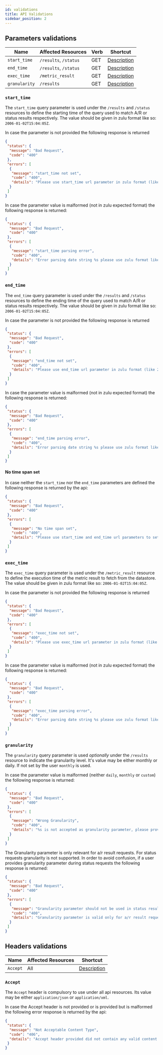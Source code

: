 ```yaml
---
id: validations
title: API Validations
sidebar_position: 2
---
```


## Parameters validations

Name          | Affected Resources      | Verb   | Shortcut         
------------- | ----------------------- | ------ | -----------------
`start_time`  | `/results`, `/status`   | GET    | [Description](#1)
`end_time`    | `/results`, `/status`   | GET    | [Description](#2)
`exec_time`   | `/metric_result`        | GET    | [Description](#3)
`granularity` | `/results`              | GET    | [Description](#4)


<a id='1'></a>

### `start_time`

The `start_time` query parameter is used under the `/results` and `/status` resources to define the starting time of the query used to match A/R or status results respectively. The value should be given in zulu format like so: `2006-01-02T15:04:05Z`.

In case the parameter is not provided the following response is returned

```json
{
 "status": {
  "message": "Bad Request",
  "code": "400"
 },
 "errors": [
  {
   "message": "start_time not set",
   "code": "400",
   "details": "Please use start_time url parameter in zulu format (like 2006-01-02T15:04:05Z) to indicate the query start time"
  }
 ]
}
```

In case the parameter value is malformed (not in zulu expected format) the following response is returned:

```json
{
 "status": {
  "message": "Bad Request",
  "code": "400"
 },
 "errors": [
  {
   "message": "start_time parsing error",
   "code": "400",
   "details": "Error parsing date string %s please use zulu format like 2006-01-02T15:04:05Z"
  }
 ]
}
```

<a id='2'></a>

### `end_time`

The `end_time` query parameter is used under the `/results` and `/status` resources to define the ending time of the query used to match A/R or status results respectively. The value should be given in zulu format like so: `2006-01-02T15:04:05Z`.

In case the parameter is not provided the following response is returned

```json
{
 "status": {
  "message": "Bad Request",
  "code": "400"
 },
 "errors": [
  {
   "message": "end_time not set",
   "code": "400",
   "details": "Please use end_time url parameter in zulu format (like 2006-01-02T15:04:05Z) to indicate the query end time"
  }
 ]
}
```

In case the parameter value is malformed (not in zulu expected format) the following response is returned:

```json
{
 "status": {
  "message": "Bad Request",
  "code": "400"
 },
 "errors": [
  {
   "message": "end_time parsing error",
   "code": "400",
   "details": "Error parsing date string %s please use zulu format like 2006-01-02T15:04:05Z"
  }
 ]
}
```

#### No time span set

In case neither the `start_time` nor the `end_time` parameters are defined the following response is returned by the api:

```json
{
 "status": {
  "message": "Bad Request",
  "code": "400"
 },
 "errors": [
  {
   "message": "No time span set",
   "code": "400",
   "details": "Please use start_time and end_time url parameters to set the prefered time span"
  }
 ]
}
```

<a id='3'></a>

### `exec_time`

The `exec_time` query parameter is used under the `/metric_result` resource to define the execution time of the metric result to fetch from the datastore. The value should be given in zulu format like so: `2006-01-02T15:04:05Z`.

In case the parameter is not provided the following response is returned

```json
{
 "status": {
  "message": "Bad Request",
  "code": "400"
 },
 "errors": [
  {
   "message": "exec_time not set",
   "code": "400",
   "details": "Please use exec_time url parameter in zulu format (like 2006-01-02T15:04:05Z) to indicate the exact probe execution time"
  }
 ]
}
```

In case the parameter value is malformed (not in zulu expected format) the following response is returned:

```json
{
 "status": {
  "message": "Bad Request",
  "code": "400"
 },
 "errors": [
  {
   "message": "exec_time parsing error",
   "code": "400",
   "details": "Error parsing date string %s please use zulu format like 2006-01-02T15:04:05Z"
  }
 ]
}
```

<a id='4'></a>


### `granularity`

The `granularity` query parameter is used *optionally* under the `/results` resource to indicate the granularity level. It's value may be either monthly or daily. If not set by the user `monthly` is used.

In case the parameter value is malformed (neither `daily`, `monthly` or `custom`) the following response is returned:

```json
{
 "status": {
  "message": "Bad Request",
  "code": "400"
 },
 "errors": [
  {
   "message": "Wrong Granularity",
   "code": "400",
   "details": "%s is not accepted as granularity parameter, please provide either daily, monthly or custom"
  }
 ]
}
```

The Granularity parameter is only relevant for a/r result requests. For status requests granularity is not supported. In order to avoid confusion, if a user provides granularity parameter during status requests the following response is returned:
```json
{
 "status": {
  "message": "Bad Request",
  "code": "400"
 },
 "errors": [
  {
   "message": "Granularity parameter should not be used in status results",
   "code": "400",
   "details": "Granularity parameter is valid only for a/r result requests, not for status results"
  }
 ]
}
```

## Headers validations

Name          | Affected Resources      | Shortcut         
------------- | ----------------------- | -----------------
`Accept`      | All                     | [Description](#5)

<a id='5'></a>

### `Accept`

The `Accept` header is compulsory to use under all api resources. Its value may be either `application/json` or `application/xml`.

In case the Accept header is not provided or is provided but is malformed the following error response is returned by the api:

```json
{
 "status": {
  "message": "Not Acceptable Content Type",
  "code": "406",
  "details": "Accept header provided did not contain any valid content types. Acceptable content types are 'application/xml' and 'application/json'"
 }
}
```
